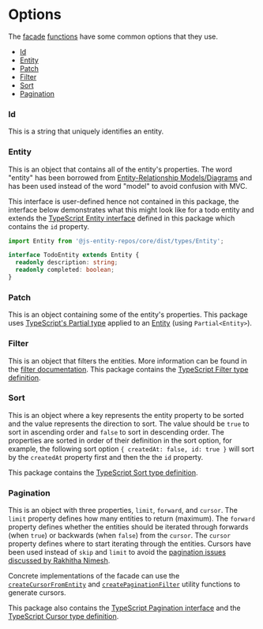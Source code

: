 # Options

The [facade](./facade.md) [functions](./functions.md) have some common options that they use.

- [Id](#id)
- [Entity](#entity)
- [Patch](#patch)
- [Filter](./filter.md)
- [Sort](#sort)
- [Pagination](#pagination)

### Id
This is a string that uniquely identifies an entity.

### Entity
This is an object that contains all of the entity's properties. The word "entity" has been borrowed from [Entity-Relationship Models/Diagrams](https://en.wikipedia.org/wiki/Entity%E2%80%93relationship_model) and has been used instead of the word "model" to avoid confusion with MVC.

This interface is user-defined hence not contained in this package, the interface below demonstrates what this might look like for a todo entity and extends the [TypeScript Entity interface](../src/types/Entity.ts) defined in this package which contains the `id` property.

```ts
import Entity from '@js-entity-repos/core/dist/types/Entity';

interface TodoEntity extends Entity {
  readonly description: string;
  readonly completed: boolean;
}
```

### Patch
This is an object containing some of the entity's properties. This package uses [TypeScript's Partial type](https://www.typescriptlang.org/docs/handbook/advanced-types.html) applied to an [Entity](#entity) (using `Partial<Entity>`).

### Filter
This is an object that filters the entities. More information can be found in the [filter documentation](./filter.md). This package contains the [TypeScript Filter type definition](../src/types/Filter.ts).

### Sort
This is an object where a key represents the entity property to be sorted and the value represents the direction to sort. The value should be `true` to sort in ascending order and `false` to sort in descending order. The properties are sorted in order of their definition in the sort option, for example, the following sort option `{ createdAt: false, id: true }` will sort by the `createdAt` property first and then the the `id` property.

This package contains the [TypeScript Sort type definition](../src/types/Sort.ts).

### Pagination
This is an object with three properties, `limit`, `forward`, and `cursor`. The `limit` property defines how many entities to return (maximum). The `forward` property defines whether the entities should be iterated through forwards (when `true`) or backwards (when `false`) from the `cursor`. The `cursor` property defines where to start iterating through the entities. Cursors have been used instead of `skip` and `limit` to avoid the [pagination issues discussed by Rakhitha Nimesh](https://www.sitepoint.com/paginating-real-time-data-cursor-based-pagination/).

Concrete implementations of the facade can use the [`createCursorFromEntity`](../src/utils/createCursorFromEntity) and [`createPaginationFilter`](../src/utils/createPaginationFilter) utility functions to generate cursors.

This package also contains the [TypeScript Pagination interface](../src/types/Pagination.ts) and the [TypeScript Cursor type definition](../src/types/Cursor.ts).
